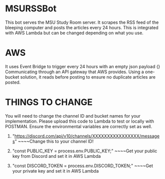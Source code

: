 # MSURSSBot
This bot serves the MSU Study Room server. It scrapes the RSS feed of the bleeping computer and posts the articles every 24 hours. This is integrated with AWS Lambda but can be changed depending on what you use. 

# AWS
It uses Event Bridge to trigger every 24 hours with an empty json payload {}
Communicating through an API gateway that AWS provides. Using a one-bucket solution, it reads before posting to ensure no duplicate articles are posted. 


# THINGS TO CHANGE 
You will need to change the channel ID and bucket names for your implementation. Please upload this code to Lambda to test or locally with POSTMAN. Ensure the environmental variables are correctly set as well.

  1. "https://discord.com/api/v10/channels/XXXXXXXXXXXXXXXX/messages" ~~~~Change this to your channel ID!

  2. "const PUBLIC_KEY = process.env.PUBLIC_KEY;" ~~~~Get your public key from Discord and set it in AWS  Lambda

  3. "const DISCORD_TOKEN = process.env.DISCORD_TOKEN;" ~~~~Get your private key and set it in AWS Lambda

